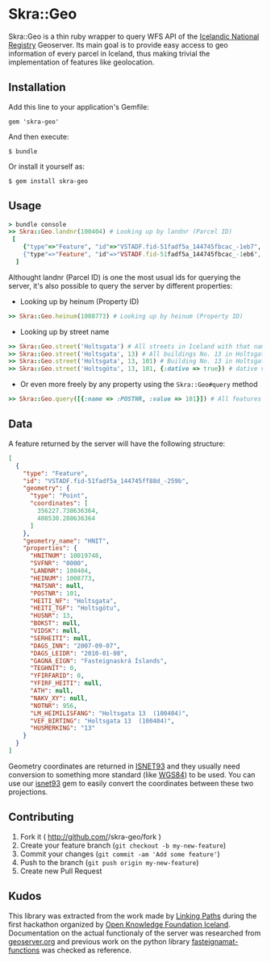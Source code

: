 # Skra::Geo

Skra::Geo is a thin ruby wrapper to query WFS API of the [Icelandic National Registry](http://www.skra.is) Geoserver.
Its main goal is to provide easy access to geo information of every parcel in Iceland, thus making trivial the implementation
of features like geolocation.


## Installation

Add this line to your application's Gemfile:

    gem 'skra-geo'

And then execute:

    $ bundle

Or install it yourself as:

    $ gem install skra-geo

## Usage

```ruby
> bundle console
>> Skra::Geo.landnr(100404) # Looking up by landnr (Parcel ID)
 [
    {"type"=>"Feature", "id"=>"VSTADF.fid-51fadf5a_144745fbcac_-1eb7", "geometry"=>{"type"=… data skipped …4)", "HUSMERKING"=>"13"}},
    {"type"=>"Feature", "id"=>"VSTADF.fid-51fadf5a_144745fbcac_-1eb6", "geometry"=>{"type"=… data skipped …4)", "HUSMERKING"=>"1"}}
  ]
```

Althought landnr (Parcel ID) is one the most usual ids for querying the server, it's also possible to query the server by different properties:

* Looking up by heinum (Property ID)
```ruby
>> Skra::Geo.heinum(1008773) # Looking up by heinum (Property ID)
```

* Looking up by street name
```ruby
>> Skra::Geo.street('Holtsgata') # All streets in Iceland with that name
>> Skra::Geo.street('Holtsgata', 13) # All buildings No. 13 in Holtsgata streets in Iceland
>> Skra::Geo.street('Holtsgata', 13, 101) # Building No. 13 in Holtsgata streets in postcode 101 (Reykjavík)
>> Skra::Geo.street('Holtsgötu', 13, 101, {:dative => true}) # dative version of the name street (useful in icelandic)
```

* Or even more freely by any property using the ```Skra::Geo#query``` method
```ruby
>> Skra::Geo.query([{:name => :POSTNR, :value => 101}]) # All features in postcode 101
```

## Data

A feature returned by the server will have the following structure:
```json
[
  {
    "type": "Feature",
    "id": "VSTADF.fid-51fadf5a_144745ff88d_-259b",
    "geometry": {
      "type": "Point",
      "coordinates": [
        356227.738636364,
        408530.288636364
      ]
    },
    "geometry_name": "HNIT",
    "properties": {
      "HNITNUM": 10019748,
      "SVFNR": "0000",
      "LANDNR": 100404,
      "HEINUM": 1008773,
      "MATSNR": null,
      "POSTNR": 101,
      "HEITI_NF": "Holtsgata",
      "HEITI_TGF": "Holtsgötu",
      "HUSNR": 13,
      "BOKST": null,
      "VIDSK": null,
      "SERHEITI": null,
      "DAGS_INN": "2007-09-07",
      "DAGS_LEIDR": "2010-01-08",
      "GAGNA_EIGN": "Fasteignaskrá Íslands",
      "TEGHNIT": 0,
      "YFIRFARID": 0,
      "YFIRF_HEITI": null,
      "ATH": null,
      "NAKV_XY": null,
      "NOTNR": 956,
      "LM_HEIMILISFANG": "Holtsgata 13  (100404)",
      "VEF_BIRTING": "Holtsgata 13  (100404)",
      "HUSMERKING": "13"
    }
  }
]
```

Geometry coordinates are returned in [ISNET93](https://is.wikipedia.org/wiki/ISNET93) and they usually need conversion to something more standard (like [WGS84](https://en.wikipedia.org/wiki/World_Geodetic_System)) to be used. You can use our [isnet93](https://github.com/linkingpaths/isnet93) gem to easily convert the coordinates between these two projections.

## Contributing

1. Fork it ( http://github.com/<my-github-username>/skra-geo/fork )
2. Create your feature branch (`git checkout -b my-new-feature`)
3. Commit your changes (`git commit -am 'Add some feature'`)
4. Push to the branch (`git push origin my-new-feature`)
5. Create new Pull Request

## Kudos

This library was extracted from the work made by [Linking Paths](http://www.linkingpaths.com) during the first hackathon organized by [Open Knowledge Foundation Iceland](https://www.facebook.com/OKFNis). Documentation on the actual functionaly of the server was researched from [geoserver.org](http://docs.geoserver.org/stable/en/user/services/wfs/reference.html#operations) and previous work on the python library [fasteignamat-functions](https://github.com/pallih/fasteignamat-functions) was checked as reference.
